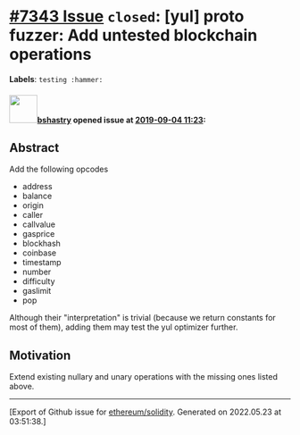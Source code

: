 # [\#7343 Issue](https://github.com/ethereum/solidity/issues/7343) `closed`: [yul] proto fuzzer: Add untested blockchain operations
**Labels**: `testing :hammer:`


#### <img src="https://avatars.githubusercontent.com/u/2388185?v=4" width="50">[bshastry](https://github.com/bshastry) opened issue at [2019-09-04 11:23](https://github.com/ethereum/solidity/issues/7343):

## Abstract

Add the following opcodes
  - address
  - balance
  - origin
  - caller
  - callvalue
  - gasprice
  - blockhash
  - coinbase
  - timestamp
  - number
  - difficulty
  - gaslimit
  - pop

Although their "interpretation" is trivial (because we return constants for most of them), adding them may test the yul optimizer further.

## Motivation

Extend existing nullary and unary operations with the missing ones listed above.




-------------------------------------------------------------------------------



[Export of Github issue for [ethereum/solidity](https://github.com/ethereum/solidity). Generated on 2022.05.23 at 03:51:38.]
